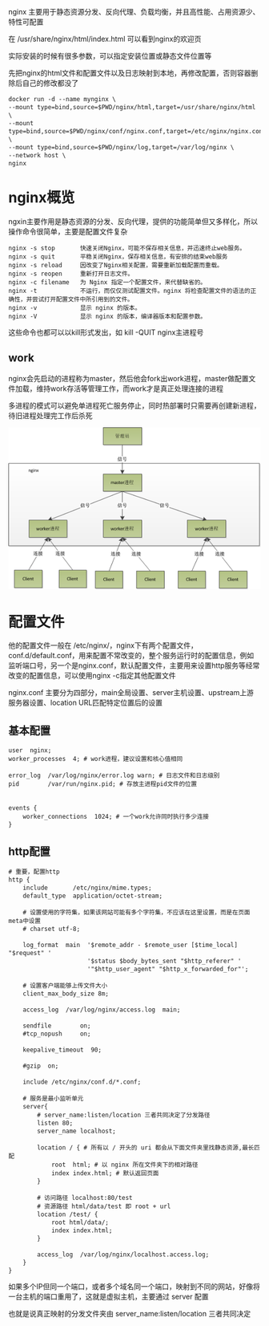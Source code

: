 nginx 主要用于静态资源分发、反向代理、负载均衡，并且高性能、占用资源少、特性可配置

在 /usr/share/nginx/html/index.html 可以看到nginx的欢迎页

实际安装的时候有很多参数，可以指定安装位置或静态文件位置等

先把nginx的html文件和配置文件以及日志映射到本地，再修改配置，否则容器删除后自己的修改都没了

    docker run -d --name mynginx \
    --mount type=bind,source=$PWD/nginx/html,target=/usr/share/nginx/html \
    --mount type=bind,source=$PWD/nginx/conf/nginx.conf,target=/etc/nginx/nginx.conf \
    --mount type=bind,source=$PWD/nginx/log,target=/var/log/nginx \
    --network host \
    nginx 


# nginx概览
ngxin主要作用是静态资源的分发、反向代理，提供的功能简单但又多样化，所以操作命令很简单，主要是配置文件复杂

    nginx -s stop       快速关闭Nginx，可能不保存相关信息，并迅速终止web服务。
    nginx -s quit       平稳关闭Nginx，保存相关信息，有安排的结束web服务
    nginx -s reload     因改变了Nginx相关配置，需要重新加载配置而重载。
    nginx -s reopen     重新打开日志文件。
    nginx -c filename   为 Nginx 指定一个配置文件，来代替缺省的。
    nginx -t            不运行，而仅仅测试配置文件。nginx 将检查配置文件的语法的正确性，并尝试打开配置文件中所引用到的文件。
    nginx -v            显示 nginx 的版本。
    nginx -V            显示 nginx 的版本，编译器版本和配置参数。

这些命令也都可以以kill形式发出，如 kill -QUIT nginx主进程号

## work
nginx会先启动的进程称为master，然后他会fork出work进程，master做配置文件加载，维持work存活等管理工作，而work才是真正处理连接的进程

多进程的模式可以避免单进程死亡服务停止，同时热部署时只需要再创建新进程，待旧进程处理完工作后杀死

![](img/1.png)

# 配置文件
他的配置文件一般在 /etc/nginx/，nginx下有两个配置文件，conf.d/default.conf，用来配置不常改变的，整个服务运行时的配置信息，例如监听端口号，另一个是nginx.conf，默认配置文件，主要用来设置http服务等经常改变的配置信息，可以使用nginx -c指定其他配置文件

nginx.conf 主要分为四部分，main全局设置、server主机设置、upstream上游服务器设置、location URL匹配特定位置后的设置 

## 基本配置
```
user  nginx;
worker_processes  4; # work进程，建议设置和核心值相同

error_log  /var/log/nginx/error.log warn; # 日志文件和日志级别
pid        /var/run/nginx.pid; # 存放主进程pid文件的位置


events {
    worker_connections  1024; # 一个work允许同时执行多少连接
}
```

## http配置
```
# 重要，配置http
http {
    include       /etc/nginx/mime.types;
    default_type  application/octet-stream;

    # 设置使用的字符集，如果该网站可能有多个字符集，不应该在这里设置，而是在页面meta中设置
    # charset utf-8; 
    
    log_format  main  '$remote_addr - $remote_user [$time_local] "$request" '
                      '$status $body_bytes_sent "$http_referer" '
                      '"$http_user_agent" "$http_x_forwarded_for"';

    # 设置客户端能够上传文件大小
    client_max_body_size 8m;
    
    access_log  /var/log/nginx/access.log  main;
    
    sendfile        on;
    #tcp_nopush     on;

    keepalive_timeout  90;

    #gzip  on;

    include /etc/nginx/conf.d/*.conf;
    
    # 服务是最小监听单元    
    server{
        # server_name:listen/location 三者共同决定了分发路径
        listen 80;
        server_name localhost;
        
        location / { # 所有以 / 开头的 uri 都会从下面文件夹里找静态资源,最长匹配
            root  html; # 以 nginx 所在文件夹下的相对路径 
            index index.html; # 默认返回页面
        }

        # 访问路径 localhost:80/test
        # 资源路径 html/data/test 即 root + url
        location /test/ {
            root html/data/;
            index index.html;
        }

        access_log  /var/log/nginx/localhost.access.log;    
    }
}
```

如果多个IP但同一个端口，或者多个域名同一个端口，映射到不同的网站，好像将一台主机的端口重用了，这就是虚拟主机，主要通过 server 配置

也就是说真正映射的分发文件夹由 server_name:listen/location 三者共同决定
